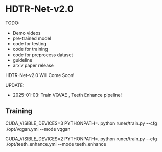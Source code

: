 # HDTR-Net-v2.0

TODO:
-  Demo videos
-  pre-trained model
-  code for testing
-  code for training
-  code for preprocess dataset
-  guideline 
-  arxiv paper release


HDTR-Net-v2.0 Will Come Soon!

UPDATE:
- 2025-01-03: Train VQVAE , Teeth Enhance pipeline!



## Training
CUDA_VISIBLE_DEVICES=3 PYTHONPATH=. python runer/train.py --cfg ./opt/vqgan.yml --mode vqgan


CUDA_VISIBLE_DEVICES=2 PYTHONPATH=. python runer/train.py --cfg ./opt/teeth_enhance.yml --mode teeth_enhance

